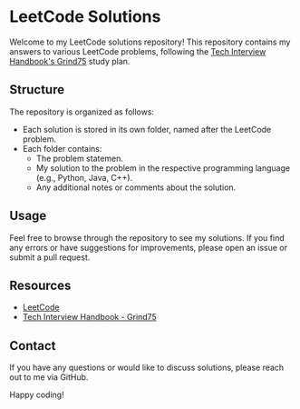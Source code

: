 
# LeetCode Solutions

Welcome to my LeetCode solutions repository! This repository contains my answers to various LeetCode problems, following the [Tech Interview Handbook's Grind75](https://www.techinterviewhandbook.org/grind75) study plan.

## Structure

The repository is organized as follows:
- Each solution is stored in its own folder, named after the LeetCode problem.
- Each folder contains:
  - The problem statemen.
  - My solution to the problem in the respective programming language (e.g., Python, Java, C++).
  - Any additional notes or comments about the solution.

## Usage

Feel free to browse through the repository to see my solutions. If you find any errors or have suggestions for improvements, please open an issue or submit a pull request.

## Resources

- [LeetCode](https://leetcode.com/)
- [Tech Interview Handbook - Grind75](https://www.techinterviewhandbook.org/grind75)

## Contact

If you have any questions or would like to discuss solutions, please reach out to me via GitHub.

Happy coding!
